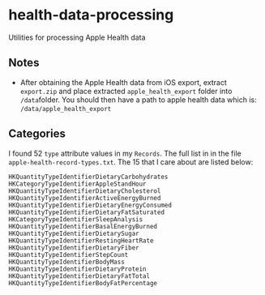 # health-data-processing
Utilities for processing Apple Health data

## Notes
* After obtaining the Apple Health data from iOS export, extract `export.zip` and place extracted `apple_health_export` folder into `/data`folder. You should then have a path to apple health data which is: `/data/apple_health_export`


## Categories
I found 52 `type` attribute values in my `Records`. The full list in in the file `apple-health-record-types.txt`. The 15 that I care about are listed below:
```
HKQuantityTypeIdentifierDietaryCarbohydrates  
HKCategoryTypeIdentifierAppleStandHour  
HKQuantityTypeIdentifierDietaryCholesterol  
HKQuantityTypeIdentifierActiveEnergyBurned  
HKQuantityTypeIdentifierDietaryEnergyConsumed  
HKQuantityTypeIdentifierDietaryFatSaturated  
HKCategoryTypeIdentifierSleepAnalysis  
HKQuantityTypeIdentifierBasalEnergyBurned  
HKQuantityTypeIdentifierDietarySugar  
HKQuantityTypeIdentifierRestingHeartRate  
HKQuantityTypeIdentifierDietaryFiber  
HKQuantityTypeIdentifierStepCount  
HKQuantityTypeIdentifierBodyMass  
HKQuantityTypeIdentifierDietaryProtein  
HKQuantityTypeIdentifierDietaryFatTotal  
HKQuantityTypeIdentifierBodyFatPercentage  
```
